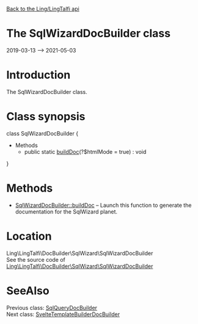 [Back to the Ling/LingTalfi api](https://github.com/lingtalfi/LingTalfi/blob/master/doc/api/Ling/LingTalfi.md)



The SqlWizardDocBuilder class
================
2019-03-13 --> 2021-05-03






Introduction
============

The SqlWizardDocBuilder class.



Class synopsis
==============


class <span class="pl-k">SqlWizardDocBuilder</span>  {

- Methods
    - public static [buildDoc](https://github.com/lingtalfi/LingTalfi/blob/master/doc/api/Ling/LingTalfi/DocBuilder/SqlWizard/SqlWizardDocBuilder/buildDoc.md)(?$htmlMode = true) : void

}






Methods
==============

- [SqlWizardDocBuilder::buildDoc](https://github.com/lingtalfi/LingTalfi/blob/master/doc/api/Ling/LingTalfi/DocBuilder/SqlWizard/SqlWizardDocBuilder/buildDoc.md) &ndash; Launch this function to generate the documentation for the SqlWizard planet.





Location
=============
Ling\LingTalfi\DocBuilder\SqlWizard\SqlWizardDocBuilder<br>
See the source code of [Ling\LingTalfi\DocBuilder\SqlWizard\SqlWizardDocBuilder](https://github.com/lingtalfi/LingTalfi/blob/master/DocBuilder/SqlWizard/SqlWizardDocBuilder.php)



SeeAlso
==============
Previous class: [SqlQueryDocBuilder](https://github.com/lingtalfi/LingTalfi/blob/master/doc/api/Ling/LingTalfi/DocBuilder/SqlQuery/SqlQueryDocBuilder.md)<br>Next class: [SvelteTemplateBuilderDocBuilder](https://github.com/lingtalfi/LingTalfi/blob/master/doc/api/Ling/LingTalfi/DocBuilder/SvelteTemplateBuilder/SvelteTemplateBuilderDocBuilder.md)<br>
